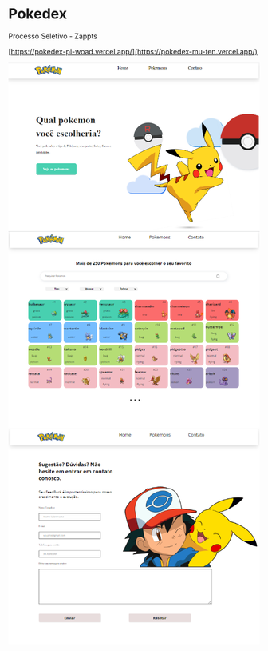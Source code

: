 # Pokedex
Processo Seletivo - Zappts


[https://pokedex-pi-woad.vercel.app/](https://pokedex-mu-ten.vercel.app/)



![Home](https://github.com/Belfegorrr/Pokedex/blob/main/pokedexhome.png)
![ConsumirAPI](https://github.com/Belfegorrr/Pokedex/blob/main/ConsumirAPI.png)
![Contato](https://github.com/Belfegorrr/Pokedex/blob/main/Contato.png)
